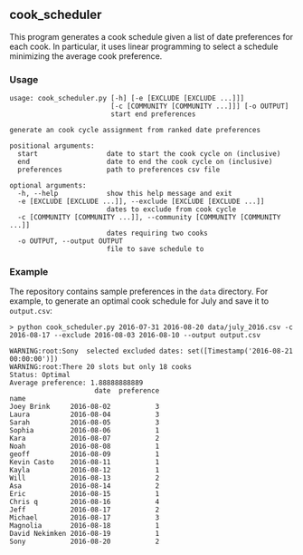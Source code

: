 ## cook_scheduler
This program generates a cook schedule given a list of date preferences for each cook. In particular, it uses linear programming to select a schedule minimizing the average cook preference.

### Usage
```
usage: cook_scheduler.py [-h] [-e [EXCLUDE [EXCLUDE ...]]]
                         [-c [COMMUNITY [COMMUNITY ...]]] [-o OUTPUT]
                         start end preferences

generate an cook cycle assignment from ranked date preferences

positional arguments:
  start                 date to start the cook cycle on (inclusive)
  end                   date to end the cook cycle on (inclusive)
  preferences           path to preferences csv file

optional arguments:
  -h, --help            show this help message and exit
  -e [EXCLUDE [EXCLUDE ...]], --exclude [EXCLUDE [EXCLUDE ...]]
                        dates to exclude from cook cycle
  -c [COMMUNITY [COMMUNITY ...]], --community [COMMUNITY [COMMUNITY ...]]
                        dates requiring two cooks
  -o OUTPUT, --output OUTPUT
                        file to save schedule to
```

### Example
The repository contains sample preferences in the `data` directory. For example, to generate an optimal cook schedule for July and save it to `output.csv`:
```
> python cook_scheduler.py 2016-07-31 2016-08-20 data/july_2016.csv -c 2016-08-17 --exclude 2016-08-03 2016-08-10 --output output.csv

WARNING:root:Sony  selected excluded dates: set([Timestamp('2016-08-21 00:00:00')])
WARNING:root:There 20 slots but only 18 cooks
Status: Optimal
Average preference: 1.88888888889
                     date  preference
name                                 
Joey Brink     2016-08-02           3
Laura          2016-08-04           3
Sarah          2016-08-05           3
Sophia         2016-08-06           1
Kara           2016-08-07           2
Noah           2016-08-08           1
geoff          2016-08-09           1
Kevin Casto    2016-08-11           1
Kayla          2016-08-12           1
Will           2016-08-13           2
Asa            2016-08-14           2
Eric           2016-08-15           1
Chris q        2016-08-16           4
Jeff           2016-08-17           2
Michael        2016-08-17           3
Magnolia       2016-08-18           1
David Nekimken 2016-08-19           1
Sony           2016-08-20           2
```
